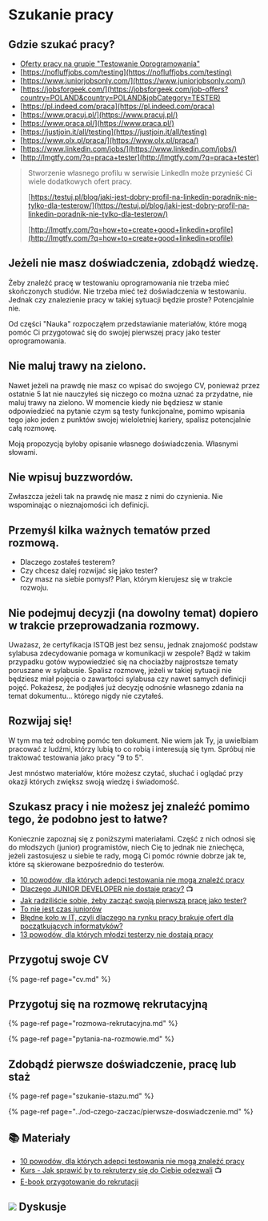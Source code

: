 # Szukanie pracy

## Gdzie szukać pracy?

* [Oferty pracy na grupie "Testowanie Oprogramowania"](https://www.facebook.com/groups/141683635854223/post_tags/?post_tag_id=1765176240171613)
* [https://nofluffjobs.com/testing](https://nofluffjobs.com/testing)
* [https://www.juniorjobsonly.com/](https://www.juniorjobsonly.com/)
* [https://jobsforgeek.com/](https://jobsforgeek.com/job-offers?country=POLAND&country=POLAND&jobCategory=TESTER)
* [https://pl.indeed.com/praca](https://pl.indeed.com/praca)
* [https://www.pracuj.pl/](https://www.pracuj.pl/)
* [https://www.praca.pl/](https://www.praca.pl/)
* [https://justjoin.it/all/testing](https://justjoin.it/all/testing)
* [https://www.olx.pl/praca/](https://www.olx.pl/praca/)
* [https://www.linkedin.com/jobs/](https://www.linkedin.com/jobs/)
* [http://lmgtfy.com/?q=praca+tester](http://lmgtfy.com/?q=praca+tester)

> Stworzenie własnego profilu w serwisie LinkedIn może przynieść Ci wiele dodatkowych ofert pracy.
>
> [https://testuj.pl/blog/jaki-jest-dobry-profil-na-linkedin-poradnik-nie-tylko-dla-testerow/](https://testuj.pl/blog/jaki-jest-dobry-profil-na-linkedin-poradnik-nie-tylko-dla-testerow/)
>
> [http://lmgtfy.com/?q=how+to+create+good+linkedin+profile](http://lmgtfy.com/?q=how+to+create+good+linkedin+profile)

## Jeżeli nie masz doświadczenia, zdobądź wiedzę.

Żeby znaleźć pracę w testowaniu oprogramowania nie trzeba mieć skończonych studiów. Nie trzeba mieć też doświadczenia w testowaniu. Jednak czy znalezienie pracy w takiej sytuacji będzie proste? Potencjalnie nie.

Od części "Nauka" rozpocząłem przedstawianie materiałów, które mogą pomóc Ci przygotować się do swojej pierwszej pracy jako tester oprogramowania.

## Nie maluj trawy na zielono.

Nawet jeżeli na prawdę nie masz co wpisać do swojego CV, ponieważ przez ostatnie 5 lat nie nauczyłeś się niczego co można uznać za przydatne, nie maluj trawy na zielono. W momencie kiedy nie będziesz w stanie odpowiedzieć na pytanie czym są testy funkcjonalne, pomimo wpisania tego jako jeden z punktów swojej wieloletniej kariery, spalisz potencjalnie całą rozmowę.

Moją propozycją byłoby opisanie własnego doświadczenia. Własnymi słowami.

## Nie wpisuj buzzwordów.

Zwłaszcza jeżeli tak na prawdę nie masz z nimi do czynienia. Nie wspominając o nieznajomości ich definicji.

## Przemyśl kilka ważnych tematów przed rozmową.

* Dlaczego zostałeś testerem?
* Czy chcesz dalej rozwijać się jako tester?
* Czy masz na siebie pomysł? Plan, którym kierujesz się w trakcie rozwoju.

## Nie podejmuj decyzji \(na dowolny temat\) dopiero w trakcie przeprowadzania rozmowy.

Uważasz, że certyfikacja ISTQB jest bez sensu, jednak znajomość podstaw sylabusa zdecydowanie pomaga w komunikacji w zespole? Bądź w takim przypadku gotów wypowiedzieć się na chociażby najprostsze tematy poruszane w sylabusie. Spalisz rozmowę, jeżeli w takiej sytuacji nie będziesz miał pojęcia o zawartości sylabusa czy nawet samych definicji pojęć. Pokażesz, że podjąłeś już decyzję odnośnie własnego zdania na temat dokumentu... którego nigdy nie czytałeś.

## Rozwijaj się!

W tym ma też odrobinę pomóc ten dokument. Nie wiem jak Ty, ja uwielbiam pracować z ludźmi, którzy lubią to co robią i interesują się tym. Spróbuj nie traktować testowania jako pracy "9 to 5".

Jest mnóstwo materiałów, które możesz czytać, słuchać i oglądać przy okazji których zwiększ swoją wiedzę i świadomość.

## Szukasz pracy i nie możesz jej znaleźć pomimo tego, że podobno jest to łatwe?

Koniecznie zapoznaj się z poniższymi materiałami. Część z nich odnosi się do młodszych \(junior\) programistów, niech Cię to jednak nie zniechęca, jeżeli zastosujesz u siebie te rady, mogą Ci pomóc równie dobrze jak te, które są skierowane bezpośrednio do testerów.

* [10 powodów, dla których adepci testowania nie mogą znaleźć pracy](http://testerzy.pl/baza-wiedzy/10-powodow-dla-ktorych-adepci-testowania-nie-moga-znalezc-pracy)
* [Dlaczego JUNIOR DEVELOPER nie dostaje pracy?](https://www.youtube.com/watch?v=Lpvxg5kXb_c) 📺
* [Jak radziliście sobie, żeby zacząć swoją pierwszą pracę jako tester?](https://www.facebook.com/groups/TestowanieOprogramowania/permalink/1921628921193010/)
* [To nie jest czas juniorów](http://testerzy.pl/baza-wiedzy/to-nie-jest-czas-juniorow)
* [Błędne koło w IT, czyli dlaczego na rynku pracy brakuje ofert dla początkujących informatyków?](https://nofluffjobs.com/blog/bledne-kolo-w-it-czyli-dlaczego-na-rynku-pracy-brakuje-ofert-dla-poczatkujacych-informatykow/)
* [13 powodów, dla których młodzi testerzy nie dostają pracy](https://nofluffjobs.com/juniors/posts/13-powodow-dla-ktorych-mlodzi-testerzy-nie-dostaja-pracy/)

## Przygotuj swoje CV

{% page-ref page="cv.md" %}

## Przygotuj się na rozmowę rekrutacyjną

{% page-ref page="rozmowa-rekrutacyjna.md" %}

{% page-ref page="pytania-na-rozmowie.md" %}

## Zdobądź pierwsze doświadczenie, pracę lub staż

{% page-ref page="szukanie-stazu.md" %}

{% page-ref page="../od-czego-zaczac/pierwsze-doswiadczenie.md" %}

## 📚 Materiały

* [10 powodów, dla których adepci testowania nie mogą znaleźć pracy](http://testerzy.pl/baza-wiedzy/10-powodow-dla-ktorych-adepci-testowania-nie-moga-znalezc-pracy) 
* [Kurs - Jak sprawić by to rekruterzy się do Ciebie odezwali](https://www.linkedin.com/learning/j-t-o-donnell-on-making-recruiters-come-to-you/welcome) 📺
* [E-book przygotowanie do rekrutacji](https://jakzostactesterem.pl/bezplatny-ebook-pdf-mlodszy-tester-oprogramowania-przygotowanie-do-rekrutacji/)

## ![](../.gitbook/assets/icons8-facebook-50%20%281%29.png) **Dyskusje**

